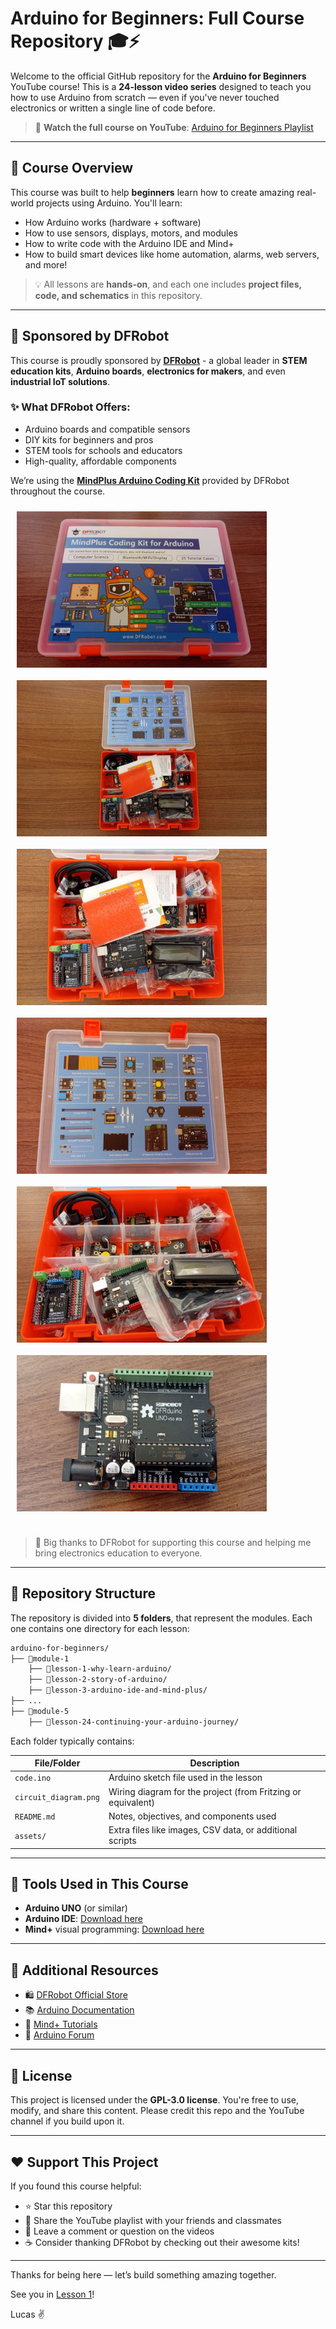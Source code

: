 # Arduino for Beginners: Full Course Repository 🎓⚡

Welcome to the official GitHub repository for the **Arduino for Beginners** YouTube course! This is a **24-lesson video series** designed to teach you how to use Arduino from scratch — even if you've never touched electronics or written a single line of code before.

> 🔗 **Watch the full course on YouTube**: [Arduino for Beginners Playlist](https://www.youtube.com/watch?v=ZX3ldpCIbEA&list=PLUt1dNXy1_ZMEH6s7_BInZTrq_74upFwS)

---

## 🚀 Course Overview

This course was built to help **beginners** learn how to create amazing real-world projects using Arduino. You'll learn:

- How Arduino works (hardware + software)
- How to use sensors, displays, motors, and modules
- How to write code with the Arduino IDE and Mind+
- How to build smart devices like home automation, alarms, web servers, and more!

> 💡 All lessons are **hands-on**, and each one includes **project files, code, and schematics** in this repository.

---

## 🎁 Sponsored by DFRobot

This course is proudly sponsored by **[DFRobot](https://www.dfrobot.com/)** - a global leader in **STEM education kits**, **Arduino boards**, **electronics for makers**, and even **industrial IoT solutions**.

### ✨ What DFRobot Offers:
- Arduino boards and compatible sensors
- DIY kits for beginners and pros
- STEM tools for schools and educators
- High-quality, affordable components

We’re using the **[MindPlus Arduino Coding Kit](https://www.dfrobot.com/product-2360.html)** provided by DFRobot throughout the course.

<div style="display: flex; flex-wrap: wrap;">
    <img src="https://github.com/lucasfernandoprojects/arduino-for-beginners-course/blob/main/photos/1.jpg" width="400" height="250" style="margin: 10px;">
    <img src="https://github.com/lucasfernandoprojects/arduino-for-beginners-course/blob/main/photos/2.jpg" width="400" height="250" style="margin: 10px;">
    <img src="https://github.com/lucasfernandoprojects/arduino-for-beginners-course/blob/main/photos/3.jpg" width="400" height="250" style="margin: 10px;">
    <img src="https://github.com/lucasfernandoprojects/arduino-for-beginners-course/blob/main/photos/4.jpg" width="400" height="250" style="margin: 10px;">
    <img src="https://github.com/lucasfernandoprojects/arduino-for-beginners-course/blob/main/photos/5.jpg" width="400" height="250" style="margin: 10px;">
    <img src="https://github.com/lucasfernandoprojects/arduino-for-beginners-course/blob/main/photos/6.jpg" width="400" height="250" style="margin: 10px;">
</div>
</br>

> 🙌 Big thanks to DFRobot for supporting this course and helping me bring electronics education to everyone.

---

## 📁 Repository Structure

The repository is divided into **5 folders**, that represent the modules. Each one contains one directory for each lesson:
```bash
arduino-for-beginners/
├── 📁module-1
    ├── 📁lesson-1-why-learn-arduino/
    ├── 📁lesson-2-story-of-arduino/
    ├── 📁lesson-3-arduino-ide-and-mind-plus/
├── ...
├── 📁module-5
    ├── 📁lesson-24-continuing-your-arduino-journey/
```

Each folder typically contains:

| File/Folder              | Description |
|--------------------------|-------------|
| `code.ino`               | Arduino sketch file used in the lesson |
| `circuit_diagram.png`    | Wiring diagram for the project (from Fritzing or equivalent) |
| `README.md`              | Notes, objectives, and components used |
| `assets/`                | Extra files like images, CSV data, or additional scripts |

---

## 🧰 Tools Used in This Course

- **Arduino UNO** (or similar)
- **Arduino IDE**: [Download here](https://www.arduino.cc/en/software)
- **Mind+** visual programming: [Download here](https://mindplus.cc/en.html)
---

## 🔗 Additional Resources

- 🛍️ [DFRobot Official Store](https://www.dfrobot.com/)
- 📚 [Arduino Documentation](https://docs.arduino.cc/)
- 🧱 [Mind+ Tutorials](https://mindplus.dfrobot.com/catalog)
- 💬 [Arduino Forum](https://forum.arduino.cc/)

---

## 📢 License

This project is licensed under the **GPL-3.0 license**. You're free to use, modify, and share this content. Please credit this repo and the YouTube channel if you build upon it.

---

## ❤️ Support This Project

If you found this course helpful:

- ⭐ Star this repository
- 📢 Share the YouTube playlist with your friends and classmates
- 💬 Leave a comment or question on the videos
- ☕ Consider thanking DFRobot by checking out their awesome kits!

---

Thanks for being here — let’s build something amazing together.

See you in [Lesson 1](https://www.youtube.com/watch?v=ZX3ldpCIbEA&t=1s)!

Lucas ✌️
